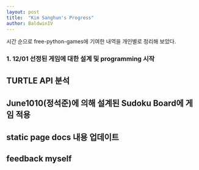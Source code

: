 ```yaml
---
layout: post 
title:  "Kim Sanghun's Progress"
author: BaldwinIV
--- 
```

시간 순으로 free-python-games에 기여한 내역을 개인별로 정리해 보았다. 

### 1. 12/01 선정된 게임에 대한 설계 및 programming 시작 

## TURTLE API 분석

## June1010(정석준)에 의해 설계된 Sudoku Board에 게임 적용

## static page docs 내용 업데이트

## feedback myself 